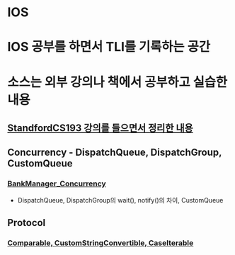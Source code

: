 # IOS
# IOS 공부를 하면서 TLI를 기록하는 공간
# 소스는 외부 강의나 책에서 공부하고 실습한 내용


## [StandfordCS193 강의를 들으면서 정리한 내용](https://github.com/pastapeter/StandfordCS193)

## Concurrency - DispatchQueue, DispatchGroup, CustomQueue
### [BankManager_Concurrency](https://github.com/pastapeter/Studying_iOS/tree/master/BankManager_concurrency)
- DispatchQueue, DispatchGroup의 wait(), notify()의 차이, CustomQueue

## Protocol 
 ### [Comparable, CustomStringConvertible, CaseIterable](https://github.com/pastapeter/Studying_iOS/tree/master/%EB%AC%B8%EB%B2%95/enum_caseIterable_customeStringConvertible_comparable.playground)
 

